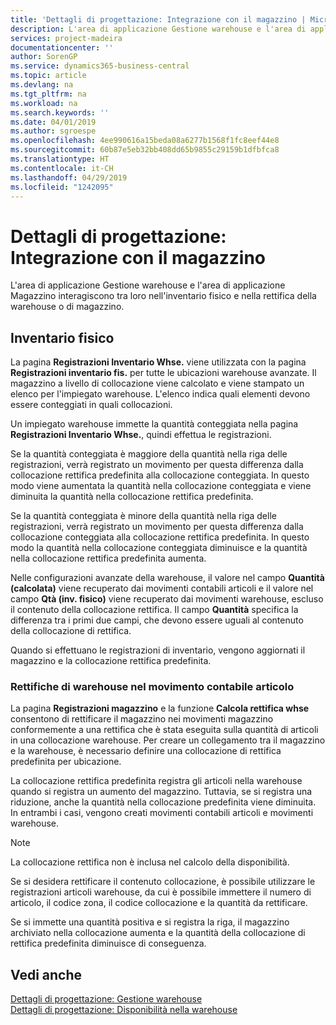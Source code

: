 ```yaml
---
title: 'Dettagli di progettazione: Integrazione con il magazzino | Microsoft Docs'
description: L'area di applicazione Gestione warehouse e l'area di applicazione Magazzino interagiscono tra loro nell'inventario fisico e nella rettifica della warehouse o di magazzino.
services: project-madeira
documentationcenter: ''
author: SorenGP
ms.service: dynamics365-business-central
ms.topic: article
ms.devlang: na
ms.tgt_pltfrm: na
ms.workload: na
ms.search.keywords: ''
ms.date: 04/01/2019
ms.author: sgroespe
ms.openlocfilehash: 4ee990616a15beda08a6277b1568f1fc8eef44e8
ms.sourcegitcommit: 60b87e5eb32bb408dd65b9855c29159b1dfbfca8
ms.translationtype: HT
ms.contentlocale: it-CH
ms.lasthandoff: 04/29/2019
ms.locfileid: "1242095"
---
```

# <a name="design-details-integration-with-inventory"></a>Dettagli di progettazione: Integrazione con il magazzino
L'area di applicazione Gestione warehouse e l'area di applicazione Magazzino interagiscono tra loro nell'inventario fisico e nella rettifica della warehouse o di magazzino.  
  
## <a name="physical-inventory"></a>Inventario fisico  
 La pagina **Registrazioni Inventario Whse.** viene utilizzata con la pagina **Registrazioni inventario fis.** per tutte le ubicazioni warehouse avanzate. Il magazzino a livello di collocazione viene calcolato e viene stampato un elenco per l'impiegato warehouse. L'elenco indica quali elementi devono essere conteggiati in quali collocazioni.  
  
 Un impiegato warehouse immette la quantità conteggiata nella pagina **Registrazioni Inventario Whse.**, quindi effettua le registrazioni.  
  
 Se la quantità conteggiata è maggiore della quantità nella riga delle registrazioni, verrà registrato un movimento per questa differenza dalla collocazione rettifica predefinita alla collocazione conteggiata. In questo modo viene aumentata la quantità nella collocazione conteggiata e viene diminuita la quantità nella collocazione rettifica predefinita.  
  
 Se la quantità conteggiata è minore della quantità nella riga delle registrazioni, verrà registrato un movimento per questa differenza dalla collocazione conteggiata alla collocazione rettifica predefinita. In questo modo la quantità nella collocazione conteggiata diminuisce e la quantità nella collocazione rettifica predefinita aumenta.  
  
 Nelle configurazioni avanzate della warehouse, il valore nel campo **Quantità (calcolata)** viene recuperato dai movimenti contabili articoli e il valore nel campo **Qtà (inv. fisico)** viene recuperato dai movimenti warehouse, escluso il contenuto della collocazione rettifica. Il campo **Quantità** specifica la differenza tra i primi due campi, che devono essere uguali al contenuto della collocazione di rettifica.  
  
 Quando si effettuano le registrazioni di inventario, vengono aggiornati il magazzino e la collocazione rettifica predefinita.  
  
### <a name="warehouse-adjustments-to-the-item-ledger"></a>Rettifiche di warehouse nel movimento contabile articolo  
 La pagina **Registrazioni magazzino** e la funzione **Calcola rettifica whse** consentono di rettificare il magazzino nei movimenti magazzino conformemente a una rettifica che è stata eseguita sulla quantità di articoli in una collocazione warehouse. Per creare un collegamento tra il magazzino e la warehouse, è necessario definire una collocazione di rettifica predefinita per ubicazione.  
  
 La collocazione rettifica predefinita registra gli articoli nella warehouse quando si registra un aumento del magazzino. Tuttavia, se si registra una riduzione, anche la quantità nella collocazione predefinita viene diminuita. In entrambi i casi, vengono creati movimenti contabili articoli e movimenti warehouse.  
  
> [!NOTE]  
>  La collocazione rettifica non è inclusa nel calcolo della disponibilità.  
  
 Se si desidera rettificare il contenuto collocazione, è possibile utilizzare le registrazioni articoli warehouse, da cui è possibile immettere il numero di articolo, il codice zona, il codice collocazione e la quantità da rettificare.  
  
 Se si immette una quantità positiva e si registra la riga, il magazzino archiviato nella collocazione aumenta e la quantità della collocazione di rettifica predefinita diminuisce di conseguenza.  
  
## <a name="see-also"></a>Vedi anche  
 [Dettagli di progettazione: Gestione warehouse](design-details-warehouse-management.md)   
 [Dettagli di progettazione: Disponibilità nella warehouse](design-details-availability-in-the-warehouse.md)